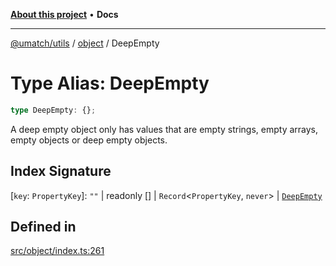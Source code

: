 [**About this project**](../../README.md) • **Docs**

***

[@umatch/utils](../../api.md) / [object](../README.md) / DeepEmpty

# Type Alias: DeepEmpty

```ts
type DeepEmpty: {};
```

A deep empty object only has values that are empty strings, empty
arrays, empty objects or deep empty objects.

## Index Signature

 \[`key`: `PropertyKey`\]: `""` \| readonly [] \| `Record`\<`PropertyKey`, `never`\> \| [`DeepEmpty`](DeepEmpty.md)

## Defined in

[src/object/index.ts:261](https://github.com/umatch-oficial/utils/blob/main/src/object/index.ts#L261)
